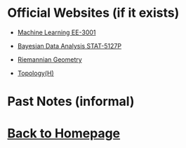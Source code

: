 # Official Websites (if it exists)

- [Machine Learning EE-3001](https://miralab.ai/course/ml_2021fall/)

- [Bayesian Data Analysis STAT-5127P](http://staff.ustc.edu.cn/~zwp/teach/Bayes/bayes.htm)

- [Riemannian Geometry](http://staff.ustc.edu.cn/~spliu/Teach_RG2020.html)

- [Topology(H)](http://staff.ustc.edu.cn/~wangzuoq/Courses/21S-Topology/index.html)

# Past Notes (informal)

# [Back to Homepage](https://pkgu.github.io)
